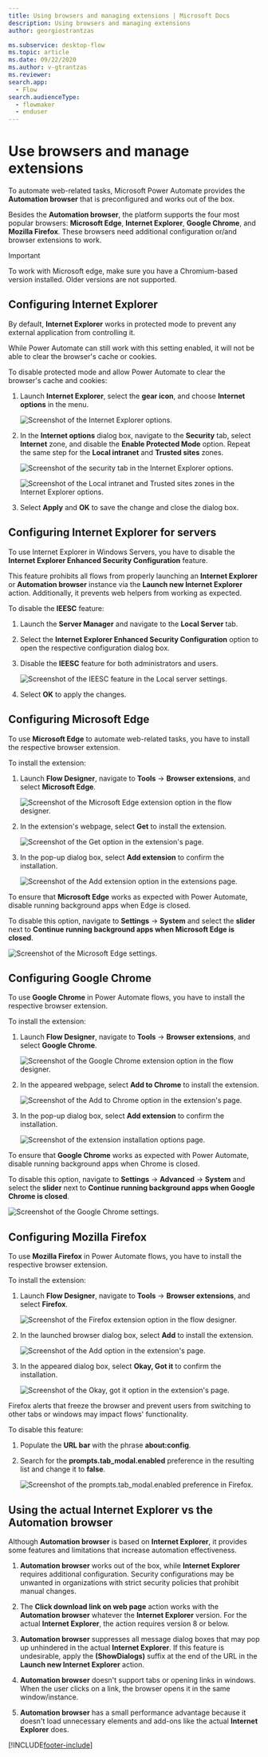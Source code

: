 ```yaml
---
title: Using browsers and managing extensions | Microsoft Docs
description: Using browsers and managing extensions
author: georgiostrantzas

ms.subservice: desktop-flow
ms.topic: article
ms.date: 09/22/2020
ms.author: v-gtrantzas
ms.reviewer:
search.app: 
  - Flow
search.audienceType: 
  - flowmaker
  - enduser
---
```


# Use browsers and manage extensions



To automate web-related tasks, Microsoft Power Automate provides the **Automation browser** that is preconfigured and works out of the box. 

Besides the **Automation browser**, the platform supports the four most popular browsers: **Microsoft Edge**, **Internet Explorer**, **Google Chrome**, and **Mozilla Firefox**. These browsers need additional configuration or/and browser extensions to work.

> [!IMPORTANT]
> To work with Microsoft edge, make sure you have a Chromium-based version installed. Older versions are not supported. 

## Configuring Internet Explorer

By default, **Internet Explorer** works in protected mode to prevent any external application from controlling it.

While Power Automate can still work with this setting enabled, it will not be able to clear the browser's cache or cookies.

To disable protected mode and allow Power Automate to clear the browser's cache and cookies:

1. Launch **Internet Explorer**, select the **gear icon**, and choose **Internet options** in the menu.

    ![Screenshot of the Internet Explorer options.](media/using-browsers/internet-explorer-options.png)

1. In the **Internet options** dialog box, navigate to the **Security** tab, select **Internet** zone, and disable the **Enable Protected Mode** option. Repeat the same step for the **Local intranet** and **Trusted sites** zones.

    ![Screenshot of the security tab in the Internet Explorer options.](media/using-browsers/internet-explorer-internet-protected-mode.png) 
    
    ![Screenshot of the Local intranet and Trusted sites zones in the Internet Explorer options.](media/using-browsers/internet-explorer-local-intranet-protected-mode.png)

1. Select **Apply** and **OK** to save the change and close the dialog box.

## Configuring Internet Explorer for servers

To use Internet Explorer in Windows Servers, you have to disable the **Internet Explorer Enhanced Security Configuration** feature.

This feature prohibits all flows from properly launching an **Internet Explorer** or **Automation browser** instance via the **Launch new Internet Explorer** action. Additionally, it prevents web helpers from working as expected. 

To disable the **IEESC** feature:

1. Launch the **Server Manager** and navigate to the **Local Server** tab.

1. Select the **Internet Explorer Enhanced Security Configuration** option to open the respective configuration dialog box.

1. Disable the **IEESC** feature for both administrators and users.

    ![Screenshot of the IEESC feature in the Local server settings.](media/using-browsers/internet-explorer-servers.png)

1. Select **OK** to apply the changes.

## Configuring Microsoft Edge

To use **Microsoft Edge** to automate web-related tasks, you have to install the respective browser extension.

To install the extension:

1. Launch **Flow Designer**, navigate to **Tools** -> **Browser extensions**, and select **Microsoft Edge**.

    ![Screenshot of the Microsoft Edge extension option in the flow designer.](media/using-browsers/edge-extension-option.png)

1. In the extension's webpage, select **Get** to install the extension. 

   ![Screenshot of the Get option in the extension's page.](media/using-browsers/edge-get-extension.png)

1. In the pop-up dialog box, select **Add extension** to confirm the installation. 

   ![Screenshot of the Add extension option in the extensions page.](media/using-browsers/edge-add-extension.png)

To ensure that **Microsoft Edge** works as expected with Power Automate, disable running background apps when Edge is closed. 

To disable this option, navigate to **Settings** -> **System** and select the **slider** next to **Continue running background apps when Microsoft Edge is closed**.

![Screenshot of the Microsoft Edge settings.](media/using-browsers/edge-options.png)

## Configuring Google Chrome

To use **Google Chrome** in Power Automate flows, you have to install the respective browser extension.

To install the extension:

1. Launch **Flow Designer**, navigate to **Tools** -> **Browser extensions**, and select **Google Chrome**.

    ![Screenshot of the Google Chrome extension option in the flow designer.](media/using-browsers/chrome-extension-option.png)

1. In the appeared webpage, select **Add to Chrome** to install the extension. 

   ![Screenshot of the Add to Chrome option in the extension's page.](media/using-browsers/chrome-add-extension.png)

1. In the pop-up dialog box, select **Add extension** to confirm the installation. 

   ![Screenshot of the extension installation options page.](media/using-browsers/chrome-add-extension-confirmation.png)

To ensure that **Google Chrome** works as expected with Power Automate, disable running background apps when Chrome is closed. 

To disable this option, navigate to **Settings** -> **Advanced** -> **System** and select the **slider** next to **Continue running background apps when Google Chrome is closed**.

![Screenshot of the Google Chrome settings.](media/using-browsers/chrome-options.png)

## Configuring Mozilla Firefox

To use **Mozilla Firefox** in Power Automate flows, you have to install the respective browser extension.

To install the extension:

1. Launch **Flow Designer**, navigate to **Tools** -> **Browser extensions**, and select **Firefox**.

    ![Screenshot of the Firefox extension option in the flow designer.](media/using-browsers/firefox-extension-option.png)

1. In the launched browser dialog box, select **Add** to install the extension. 

   ![Screenshot of the Add option in the extension's page.](media/using-browsers/firefox-add-extension.png)

1. In the appeared dialog box, select **Okay, Got it** to confirm the installation.

   ![Screenshot of the Okay, got it option in the extension's page.](media/using-browsers/firefox-add-extension-confirmation.png)

Firefox alerts that freeze the browser and prevent users from switching to other tabs or windows may impact flows' functionality. 

To disable this feature:

1. Populate the **URL bar** with the phrase **about:config**.

1. Search for the **prompts.tab_modal.enabled** preference in the resulting list and change it to **false**.

    ![Screenshot of the prompts.tab_modal.enabled preference in Firefox.](media/using-browsers/firefox-options.png)

## Using the actual Internet Explorer vs the Automation browser

Although **Automation browser** is based on **Internet Explorer**, it provides some features and limitations that increase automation effectiveness.

1. **Automation browser** works out of the box, while **Internet Explorer** requires additional configuration. Security configurations may be unwanted in organizations with strict security policies that prohibit manual changes. 

1. The **Click download link on web page** action works with the **Automation browser** whatever the **Internet Explorer** version. For the actual **Internet Explorer**, the action requires version 8 or below.

1. **Automation browser** suppresses all message dialog boxes that may pop up unhindered in the actual **Internet Explorer**. If this feature is undesirable, apply the **(ShowDialogs)** suffix at the end of the URL in the **Launch new Internet Explorer** action.

1. **Automation browser** doesn't support tabs or opening links in windows. When the user clicks on a link, the browser opens it in the same window/instance.

1. **Automation browser** has a small performance advantage because it doesn't load unnecessary elements and add-ons like the actual **Internet Explorer** does.





[!INCLUDE[footer-include](../includes/footer-banner.md)]